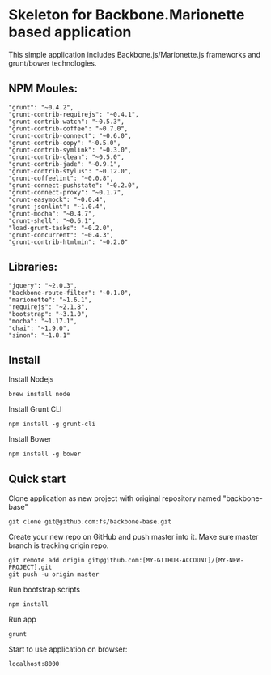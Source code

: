 # Skeleton for Backbone.Marionette based application

This simple application includes Backbone.js/Marionette.js frameworks and grunt/bower technologies.

## NPM Moules:
    "grunt": "~0.4.2",
    "grunt-contrib-requirejs": "~0.4.1",
    "grunt-contrib-watch": "~0.5.3",
    "grunt-contrib-coffee": "~0.7.0",
    "grunt-contrib-connect": "~0.6.0",
    "grunt-contrib-copy": "~0.5.0",
    "grunt-contrib-symlink": "~0.3.0",
    "grunt-contrib-clean": "~0.5.0",
    "grunt-contrib-jade": "~0.9.1",
    "grunt-contrib-stylus": "~0.12.0",
    "grunt-coffeelint": "~0.0.8",
    "grunt-connect-pushstate": "~0.2.0",
    "grunt-connect-proxy": "~0.1.7",
    "grunt-easymock": "~0.0.4",
    "grunt-jsonlint": "~1.0.4",
    "grunt-mocha": "~0.4.7",
    "grunt-shell": "~0.6.1",
    "load-grunt-tasks": "~0.2.0",
    "grunt-concurrent": "~0.4.3",
    "grunt-contrib-htmlmin": "~0.2.0"

## Libraries:
    "jquery": "~2.0.3",
    "backbone-route-filter": "~0.1.0",
    "marionette": "~1.6.1",
    "requirejs": "~2.1.8",
    "bootstrap": "~3.1.0",
    "mocha": "~1.17.1",
    "chai": "~1.9.0",
    "sinon": "~1.8.1"

## Install

Install Nodejs

    brew install node

Install Grunt CLI

    npm install -g grunt-cli

Install Bower

    npm install -g bower

## Quick start

Clone application as new project with original repository named "backbone-base"

    git clone git@github.com:fs/backbone-base.git

Create your new repo on GitHub and push master into it.
Make sure master branch is tracking origin repo.

    git remote add origin git@github.com:[MY-GITHUB-ACCOUNT]/[MY-NEW-PROJECT].git
    git push -u origin master

Run bootstrap scripts

    npm install

Run app

    grunt

Start to use application on browser:

    localhost:8000
